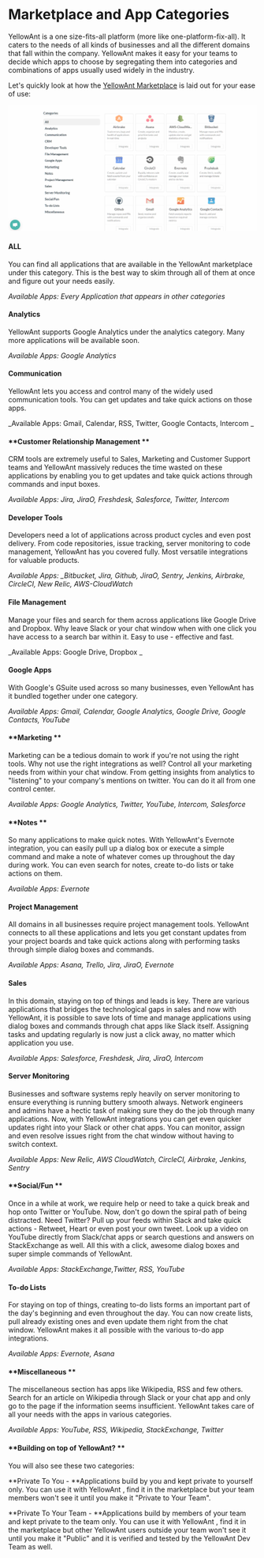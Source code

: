 # Marketplace and App Categories

YellowAnt is a one size-fits-all platform \(more like one-platform-fix-all\). It caters to the needs of all kinds of businesses and all the different domains that fall within the company.  YellowAnt makes it easy for your teams to decide which apps to choose by segregating them into categories and combinations of apps usually used widely in the industry.

Let's quickly look at how the [YellowAnt Marketplace](https://www.yellowant.com/marketplace/) is laid out for your ease of use:

![](/assets/app_categories.jpg)

#### **ALL**

You can find all applications that are available in the YellowAnt marketplace under this category. This is the best way to skim through all of them at once and figure out your needs easily.

_Available Apps: Every Application that appears in other categories_

#### **Analytics**

YellowAnt supports Google Analytics under the analytics category. Many more applications will be available soon.

_Available Apps: Google Analytics_

#### **Communication**

YellowAnt lets you access and control many of the widely used communication tools. You can get updates and take quick actions on those apps.

_Available Apps: Gmail, Calendar, RSS, Twitter, Google Contacts, Intercom _

#### **Customer Relationship Management   **

CRM tools are extremely useful to Sales, Marketing and Customer Support teams and YellowAnt massively reduces the time wasted on these applications by enabling you to get updates and take quick actions through commands and input boxes.

_Available Apps: Jira, JiraO, Freshdesk, Salesforce, Twitter, Intercom_

#### **Developer Tools**

Developers need a lot of applications across product cycles and even post delivery. From code repositories, issue tracking, server monitoring to code management, YellowAnt has you covered fully. Most versatile integrations for valuable products.

_Available Apps: \_Bitbucket, Jira, Github, JiraO, Sentry, Jenkins, Airbrake, CircleCI, New Relic, AWS-CloudWatch_

#### **File Management**

Manage your files and search for them across applications like Google Drive and Dropbox. Why leave Slack or your chat window when with one click you have access to a search bar within it. Easy to use - effective and fast.

_Available Apps:  Google Drive, Dropbox _

#### **Google Apps**

With Google's GSuite used across so many businesses, even YellowAnt has it bundled together under one category.

_Available Apps: Gmail, Calendar, Google Analytics, Google Drive, Google Contacts, YouTube_

#### **Marketing **

Marketing can be a tedious domain to work if you're not using the right tools. Why not use the right integrations as well? Control all your marketing needs from within your chat window. From getting insights from analytics to "listening" to your company's mentions on twitter. You can do it all from one control center.

_Available Apps: Google Analytics, Twitter, YouTube, Intercom, Salesforce_

#### **Notes  **

So many applications to make quick notes. With YellowAnt's Evernote integration, you can easily pull up a dialog box or execute a simple command and make a note of whatever comes up throughout the day during work. You can even search for notes, create to-do lists or take actions on them.

_Available Apps: Evernote_

#### **Project Management**

All domains in all businesses require project management tools. YellowAnt connects to all these applications and lets you get constant updates from your project boards and take quick actions along with performing tasks through simple dialog boxes and commands.

_Available Apps: Asana, Trello, Jira, JiraO, Evernote_

#### **Sales**

In this domain, staying on top of things and leads is key. There are various applications that bridges the technological gaps in sales and now with YellowAnt, it is possible to save lots of time and manage applications using dialog boxes and commands through chat apps like Slack itself. Assigning tasks and updating regularly is now just a click away, no matter which application you use.

_Available Apps: Salesforce, Freshdesk, Jira, JiraO, Intercom_

#### **Server Monitoring**

Businesses and software systems reply heavily on server monitoring to ensure everything is running buttery smooth always. Network engineers and admins have a hectic task of making sure they do the job through many applications. Now, with YellowAnt integrations you can get even quicker updates right into your Slack or other chat apps. You can monitor, assign and even resolve issues right from the chat window without having to switch context.

_Available Apps: New Relic, AWS CloudWatch, CircleCI, Airbrake, Jenkins, Sentry_

#### **Social/Fun    **

Once in a while at work, we require help or need to take a quick break and hop onto Twitter or YouTube. Now, don't go down the spiral path of being distracted. Need Twitter? Pull up your feeds within Slack and take quick actions - Retweet, Heart or even post your own tweet. Look up a video on YouTube directly from Slack/chat apps or search questions and answers on StackExchange as well. All this with a click, awesome dialog boxes and super simple commands of YellowAnt.

_Available Apps: StackExchange,Twitter, RSS, YouTube_

#### **To-do Lists**

For staying on top of things, creating to-do lists forms an important part of the day's beginning and even throughout the day. You can now create lists, pull already existing ones and even update them right from the chat window. YellowAnt makes it all possible with the various to-do app integrations.

_Available Apps: Evernote, Asana_

#### **Miscellaneous  **

The miscellaneous section has apps like Wikipedia, RSS and few others. Search for an article on Wikipedia through Slack or your chat app and only go to the page if the information seems insufficient. YellowAnt takes care of all your needs with the apps in various categories.

_Available Apps: YouTube, RSS, Wikipedia, StackExchange, Twitter_

#### **Building on top of YellowAnt? **

You will also see these two categories:

**Private To You - **Applications build by you and kept private to yourself only. You can use it with YellowAnt , find it in the marketplace but your team members won't see it until you make it "Private to Your Team".

**Private To Your Team - **Applications build by members of your team and kept private to the team only. You can use it with YellowAnt , find it in the marketplace but other YellowAnt users outside your team won't see it until you make it "Public" and it is verified and tested by the YellowAnt Dev Team as well.

